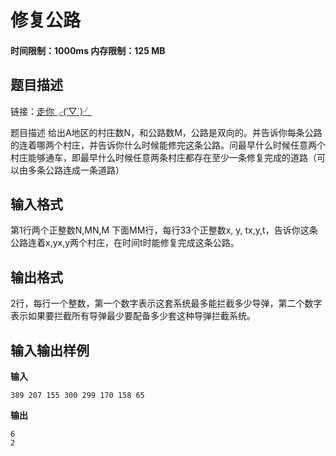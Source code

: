 # 修复公路

#### 时间限制：1000ms 内存限制：125 MB

题目描述
----

链接：[走你╭(′▽`)╯](https://www.luogu.com.cn/problem/P1111)

题目描述
给出A地区的村庄数N，和公路数M，公路是双向的。并告诉你每条公路的连着哪两个村庄，并告诉你什么时候能修完这条公路。问最早什么时候任意两个村庄能够通车，即最早什么时候任意两条村庄都存在至少一条修复完成的道路（可以由多条公路连成一条道路）

输入格式
---
第1行两个正整数N,MN,M
下面MM行，每行33个正整数x, y, tx,y,t，告诉你这条公路连着x,yx,y两个村庄，在时间t时能修复完成这条公路。

输出格式
---
2行，每行一个整数，第一个数字表示这套系统最多能拦截多少导弹，第二个数字表示如果要拦截所有导弹最少要配备多少套这种导弹拦截系统。

输入输出样例
------

**输入**
~~~
389 207 155 300 299 170 158 65
~~~

**输出**
~~~
6
2
~~~
